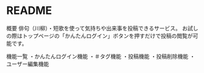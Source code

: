 # README

概要
俳句（川柳）・短歌を使って気持ちや出来事を投稿できるサービス。
お試しの際はトップページの「かんたんログイン」ボタンを押すだけで投稿の閲覧が可能です。

機能一覧
・かんたんログイン機能
・＃タグ機能
・投稿機能
・投稿削除機能
・ユーザー編集機能

